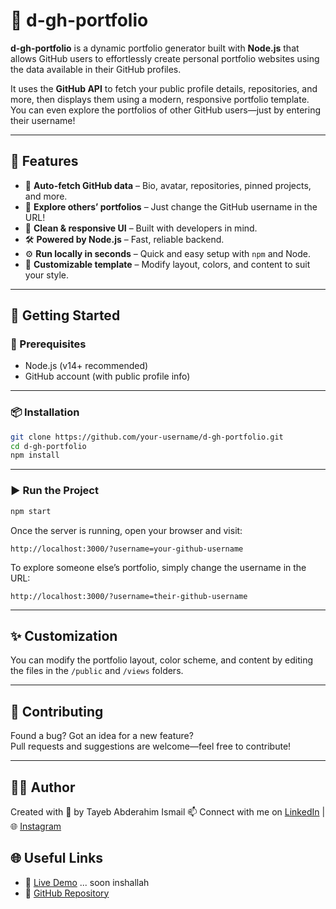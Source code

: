 # 💼 d-gh-portfolio

**d-gh-portfolio** is a dynamic portfolio generator built with **Node.js** that allows GitHub users to effortlessly create personal portfolio websites using the data available in their GitHub profiles.

It uses the **GitHub API** to fetch your public profile details, repositories, and more, then displays them using a modern, responsive portfolio template.  
You can even explore the portfolios of other GitHub users—just by entering their username!

---

## 🚀 Features

- 🔄 **Auto-fetch GitHub data** – Bio, avatar, repositories, pinned projects, and more.
- 🔎 **Explore others’ portfolios** – Just change the GitHub username in the URL!
- 🎨 **Clean & responsive UI** – Built with developers in mind.
- 🛠️ **Powered by Node.js** – Fast, reliable backend.
- ⚙️ **Run locally in seconds** – Quick and easy setup with `npm` and Node.
- 🧩 **Customizable template** – Modify layout, colors, and content to suit your style.

---

## 🧪 Getting Started

### 🔧 Prerequisites

- Node.js (v14+ recommended)
- GitHub account (with public profile info)

---

### 📦 Installation

```bash
git clone https://github.com/your-username/d-gh-portfolio.git
cd d-gh-portfolio
npm install
```

---

### ▶️ Run the Project

```bash
npm start
```

Once the server is running, open your browser and visit:

```
http://localhost:3000/?username=your-github-username
```

To explore someone else’s portfolio, simply change the username in the URL:

```
http://localhost:3000/?username=their-github-username
```

---

## ✨ Customization

You can modify the portfolio layout, color scheme, and content by editing the files in the `/public` and `/views` folders.

---

## 🤝 Contributing

Found a bug? Got an idea for a new feature?  
Pull requests and suggestions are welcome—feel free to contribute!

---

## 🧑‍💻 Author

Created with 💙 by Tayeb Abderahim Ismail
📫 Connect with me on [LinkedIn](https://www.linkedin.com/in/tayeb-abderahim-ismail/) | 🌐 [Instagram](https://www.instagram.com/tayeb_abderahim27)

## 🌐 Useful Links

- 🔗 [Live Demo](https://live-demo-link.com) ... soon inshallah
- 📁 [GitHub Repository](https://github.com/ita27rmp100/d-gh-portfolio)